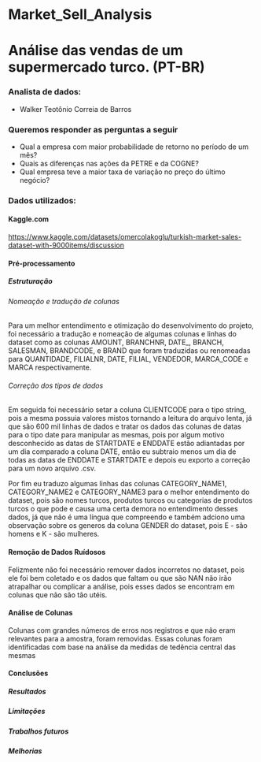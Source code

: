 # Market_Sell_Analysis

# Análise das vendas de um supermercado turco. (PT-BR)

### Analista de dados:
- Walker Teotônio Correia de Barros

### Queremos responder as perguntas a seguir
 -  Qual a empresa com maior probabilidade de retorno no período de um mês?
 -  Quais as diferenças nas ações da PETRE e da COGNE?
 -  Qual empresa teve a maior taxa de variação no preço do último negócio?

### Dados utilizados:

#### Kaggle.com
https://www.kaggle.com/datasets/omercolakoglu/turkish-market-sales-dataset-with-9000items/discussion

#### Pré-processamento

##### Estruturação

###### Nomeação e tradução de colunas
Para um melhor entendimento e otimização do desenvolvimento do projeto, foi necessário a tradução e nomeação de algumas colunas e linhas do dataset como as colunas AMOUNT, BRANCHNR, DATE_, BRANCH, SALESMAN, BRANDCODE, e BRAND que foram traduzidas ou renomeadas para QUANTIDADE, FILIALNR, DATE, FILIAL, VENDEDOR, MARCA_CODE e MARCA respectivamente.

###### Correção dos tipos de dados
Em seguida foi necessário setar a coluna CLIENTCODE para o tipo string, pois a mesma possuia valores mistos tornando a leitura do arquivo lenta, já que são 600 mil linhas de dados e tratar os dados das colunas de datas para o tipo date para manipular as mesmas, pois por algum motivo desconhecido
as datas de STARTDATE e ENDDATE estão adiantadas por um dia comparado a coluna DATE, então eu subtraio menos um dia de todas as datas de ENDDATE e STARTDATE e depois eu exporto a correção para um novo arquivo .csv.

Por fim eu traduzo algumas linhas das colunas CATEGORY_NAME1, CATEGORY_NAME2 e CATEGORY_NAME3 para o melhor entendimento do dataset, pois são nomes turcos, produtos turcos ou categorias de produtos turcos o que pode e causa uma certa demora no entendimento desses dados, já que não é uma língua que compreendo e também adciono uma observação sobre os generos da coluna GENDER do dataset, pois E - são homens e K - são mulheres.

#### Remoção de Dados Ruídosos 
Felizmente não foi necessário remover dados incorretos no dataset, pois ele foi bem coletado e os dados que faltam ou que são NAN não irão atrapalhar ou complicar a análise, pois esses dados se encontram em colunas que não são tão utéis.

#### Análise de Colunas
Colunas com grandes números de erros nos registros e que não eram relevantes para a amostra, foram removidas. Essas colunas foram identificadas com base na análise da medidas de tedência central das mesmas

#### Conclusões

##### Resultados

##### Limitações 

##### Trabalhos futuros

##### Melhorias

